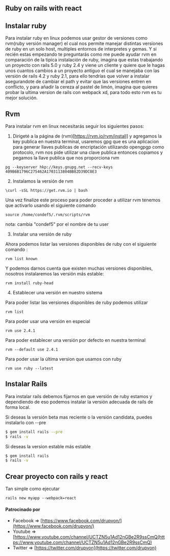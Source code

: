 ## Ruby on rails with react

## Instalar ruby

Para instalar ruby en linux podemos usar gestor de versiones como rvm(ruby versión manager) el cual nos permite manejar distintas versiones de ruby en un solo host, multiples entornos de interpretes y gemas.
Y si recién estas empezando te preguntarás como me puede ayudar rvm en comparación de la tipica instalación de ruby, imagina que estas trabajando un proyecto con rails 5.0 y ruby 2.4 y viene un cliente y quiere que le hagas unos cuantos cambios a un proyecto antiguo el cual se manejaba con las versión de rails 4.2 y ruby 2.1, para ello tendrías que volver a instalar asegurandote de cambiar el path y evitar que las versiones entren en conflicto, y para añadir la cereza al pastel de limón, imagina que quieres probar la ultima version de rails con webpack xd, para todo esto rvm es tu mejor solución.

## Rvm
Para instalar rvm en linux necesitarás seguir los siguientes pasos:
1. Dirigeté a la página de (rvm)[https://rvm.io/rvm/install] y agregamos la key publica en nuestra terminal, usaremos gpg que es una aplicacion para generar llaves publicas de encriptación utilizando opengpgp como protocolo, rvm nos pide utilizar una clave publica entonces copiamos y pegamos la llave publica que nos proporciona rvm

`pg --keyserver hkp://keys.gnupg.net --recv-keys 409B6B1796C275462A1703113804BB82D39DC0E3`

2. Instalamos la versión de rvm

`\curl -sSL https://get.rvm.io | bash`

Una vez finalize este proceso para poder proceder a utilizar rvm tenemos que activarlo usando el siguiente comando

`source /home/condef5/.rvm/scripts/rvm`

nota: cambia "condef5" por el nombre de tu user

3. Instalar una versión de ruby

Ahora podemos listar las versiones disponibles de ruby con el siguiente comando :

`rvm list known `

Y podemos darnos cuenta que existen muchas versiones disponibles, nosotros instalaremos las versión más estable:

`rvm install ruby-head`

4. Establecer una versión en nuestro sistema

Para poder listar las versiones disponibles de ruby podemos utilizar 

`rvm list`

Para poder usar una versión en especial 

`rvm use 2.4.1`

Para poder establecer una versión por defecto en nuestra terminal 

`rvm --default use 2.4.1`

Para poder usar la última version que usamos con ruby 

`rvm use ruby --latest`


## Instalar Rails 

Para instalar rails debemos fijarnos en que versión de ruby estamos y dependiendo de eso podemos instalar la versión adecuada de rails de forma local. 

Si deseas la versión beta mas reciente o la versión candidata, puedes instalarlo con --pre

```sh
$ gem install rails --pre 
$ rails -v
```

Si deseas la version estable más estable

```sh
$ gem install rails
$ rails -v
```

## Crear proyecto con rails y react

Tan simple como ejecutar

`rails new myapp --webpack=react`

#### Patrocinado por 

* Facebook => [https://www.facebook.com/drupvon/](https://www.facebook.com/drupvon/) 
* Youtube =>  [https://www.youtube.com/channel/UCTZN5u1Ad12nGBe2R9ssCmQ(https://www.youtube.com/channel/UCTZN5u1Ad12nGBe2R9ssCmQ)  
* Twitter => [https://twitter.com/drupvon](https://twitter.com/drupvon)  
